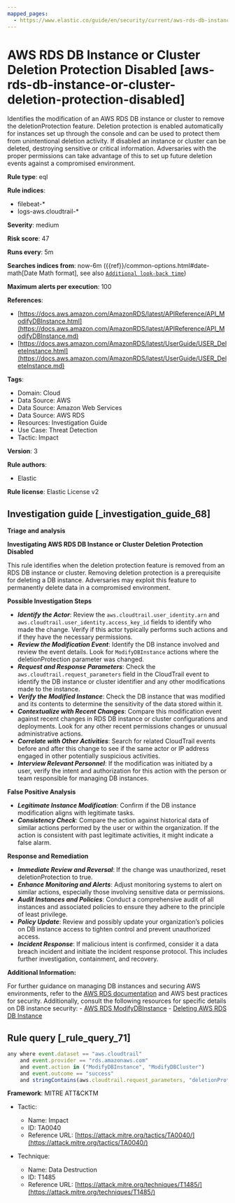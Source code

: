 ```yaml
---
mapped_pages:
  - https://www.elastic.co/guide/en/security/current/aws-rds-db-instance-or-cluster-deletion-protection-disabled.html
---
```


# AWS RDS DB Instance or Cluster Deletion Protection Disabled [aws-rds-db-instance-or-cluster-deletion-protection-disabled]

Identifies the modification of an AWS RDS DB instance or cluster to remove the deletionProtection feature. Deletion protection is enabled automatically for instances set up through the console and can be used to protect them from unintentional deletion activity. If disabled an instance or cluster can be deleted, destroying sensitive or critical information. Adversaries with the proper permissions can take advantage of this to set up future deletion events against a compromised environment.

**Rule type**: eql

**Rule indices**:

* filebeat-*
* logs-aws.cloudtrail-*

**Severity**: medium

**Risk score**: 47

**Runs every**: 5m

**Searches indices from**: now-6m ({{ref}}/common-options.html#date-math[Date Math format], see also [`Additional look-back time`](docs-content://solutions/security/detect-and-alert/create-detection-rule.md#rule-schedule))

**Maximum alerts per execution**: 100

**References**:

* [https://docs.aws.amazon.com/AmazonRDS/latest/APIReference/API_ModifyDBInstance.html](https://docs.aws.amazon.com/AmazonRDS/latest/APIReference/API_ModifyDBInstance.md)
* [https://docs.aws.amazon.com/AmazonRDS/latest/UserGuide/USER_DeleteInstance.html](https://docs.aws.amazon.com/AmazonRDS/latest/UserGuide/USER_DeleteInstance.md)

**Tags**:

* Domain: Cloud
* Data Source: AWS
* Data Source: Amazon Web Services
* Data Source: AWS RDS
* Resources: Investigation Guide
* Use Case: Threat Detection
* Tactic: Impact

**Version**: 3

**Rule authors**:

* Elastic

**Rule license**: Elastic License v2

## Investigation guide [_investigation_guide_68]

**Triage and analysis**

**Investigating AWS RDS DB Instance or Cluster Deletion Protection Disabled**

This rule identifies when the deletion protection feature is removed from an RDS DB instance or cluster. Removing deletion protection is a prerequisite for deleting a DB instance. Adversaries may exploit this feature to permanently delete data in a compromised environment.

**Possible Investigation Steps**

* ***Identify the Actor***: Review the `aws.cloudtrail.user_identity.arn` and `aws.cloudtrail.user_identity.access_key_id` fields to identify who made the change. Verify if this actor typically performs such actions and if they have the necessary permissions.
* ***Review the Modification Event***: Identify the DB instance involved and review the event details. Look for `ModifyDBInstance` actions where the deletionProtection parameter was changed.
* ***Request and Response Parameters***: Check the `aws.cloudtrail.request_parameters` field in the CloudTrail event to identify the DB instance or cluster identifier and any other modifications made to the instance.
* ***Verify the Modified Instance***: Check the DB instance that was modified and its contents to determine the sensitivity of the data stored within it.
* ***Contextualize with Recent Changes***: Compare this modification event against recent changes in RDS DB instance or cluster configurations and deployments. Look for any other recent permissions changes or unusual administrative actions.
* ***Correlate with Other Activities***: Search for related CloudTrail events before and after this change to see if the same actor or IP address engaged in other potentially suspicious activities.
* ***Interview Relevant Personnel***: If the modification was initiated by a user, verify the intent and authorization for this action with the person or team responsible for managing DB instances.

**False Positive Analysis**

* ***Legitimate Instance Modification***: Confirm if the DB instance modification aligns with legitimate tasks.
* ***Consistency Check***: Compare the action against historical data of similar actions performed by the user or within the organization. If the action is consistent with past legitimate activities, it might indicate a false alarm.

**Response and Remediation**

* ***Immediate Review and Reversal***: If the change was unauthorized, reset deletionProtection to true.
* ***Enhance Monitoring and Alerts***: Adjust monitoring systems to alert on similar actions, especially those involving sensitive data or permissions.
* ***Audit Instances and Policies***: Conduct a comprehensive audit of all instances and associated policies to ensure they adhere to the principle of least privilege.
* ***Policy Update***: Review and possibly update your organization’s policies on DB instance access to tighten control and prevent unauthorized access.
* ***Incident Response***: If malicious intent is confirmed, consider it a data breach incident and initiate the incident response protocol. This includes further investigation, containment, and recovery.

**Additional Information:**

For further guidance on managing DB instances and securing AWS environments, refer to the [AWS RDS documentation](https://docs.aws.amazon.com/AmazonRDS/latest/UserGuide/CHAP_RDS_Managing.md) and AWS best practices for security. Additionally, consult the following resources for specific details on DB instance security: - [AWS RDS ModifyDBInstance](https://docs.aws.amazon.com/AmazonRDS/latest/APIReference/API_ModifyDBInstance.md) - [Deleting AWS RDS DB Instance](https://docs.aws.amazon.com/AmazonRDS/latest/UserGuide/USER_DeleteInstance.md)


## Rule query [_rule_query_71]

```js
any where event.dataset == "aws.cloudtrail"
    and event.provider == "rds.amazonaws.com"
    and event.action in ("ModifyDBInstance", "ModifyDBCluster")
    and event.outcome == "success"
    and stringContains(aws.cloudtrail.request_parameters, "deletionProtection=false")
```

**Framework**: MITRE ATT&CKTM

* Tactic:

    * Name: Impact
    * ID: TA0040
    * Reference URL: [https://attack.mitre.org/tactics/TA0040/](https://attack.mitre.org/tactics/TA0040/)

* Technique:

    * Name: Data Destruction
    * ID: T1485
    * Reference URL: [https://attack.mitre.org/techniques/T1485/](https://attack.mitre.org/techniques/T1485/)



